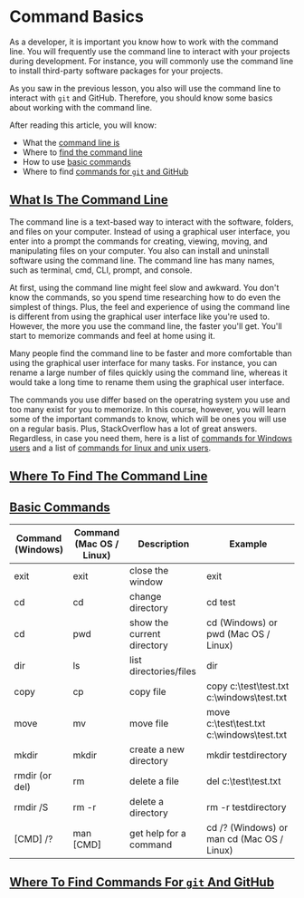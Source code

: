 # Command Basics

As a developer, it is important you know how to work with the command line. You will frequently use the command line to interact with your projects during development. For instance, you will commonly use the command line to install third-party software packages for your projects. 

As you saw in the previous lesson, you also will use the command line to interact with `git` and GitHub. Therefore, you should know some basics about working with the command line.

After reading this article, you will know:   

- What the [command line is](#what-is-the-command-line)  
- Where to [find the command line](#where-to-find-the-command-line)  
- How to use [basic commands](#basic-commands)
- Where to find [commands for `git` and GitHub](#where-to-find-commands-for-git-and-github)   

## [What Is The Command Line](#what-is-the-command-line)  

The command line is a text-based way to interact with the software, folders, and files on your computer. Instead of using a graphical user interface, you enter into a prompt the commands for creating, viewing, moving, and manipulating files on your computer. You also can install and uninstall software using the command line. The command line has many names, such as terminal, cmd, CLI, prompt, and console.  

At first, using the command line might feel slow and awkward. You don't know the commands, so you spend time researching how to do even the simplest of things. Plus, the feel and experience of using the command line is different from using the graphical user interface like you're used to. However, the more you use the command line, the faster you'll get. You'll start to memorize commands and feel at home using it. 

Many people find the command line to be faster and more comfortable than using the graphical user interface for many tasks. For instance, you can rename a large number of files quickly using the command line, whereas it would take a long time to rename them using the graphical user interface.  

The commands you use differ based on the operatring system you use and too many exist for you to memorize. In this course, however, you will learn some of the important commands to know, which will be ones you will use on a regular basis. Plus, StackOverflow has a lot of great answers. Regardless, in case you need them, here is a list of [commands for Windows users](https://www.computerhope.com/msdos.htm) and a list of [commands for linux and unix users](https://www.computerhope.com/unix.htm).  

## [Where To Find The Command Line](#where-to-find-the-command-line)  


## [Basic Commands](#basic-commands)  
 
| Command (Windows)  | Command (Mac OS / Linux) | Description |	Example |
| ------------- | ------------- | ------------- | ------------- |
| exit  | exit  | close the window              | exit |			
| cd	| cd	| change directory              | cd test | 
| cd	| pwd	| show the current directory	| cd (Windows) or pwd (Mac OS / Linux) | 
| dir	| ls	| list directories/files	| dir | 
| copy	| cp	| copy file	                | copy c:\test\test.txt c:\windows\test.txt | 
| move	| mv	| move file	                | move c:\test\test.txt c:\windows\test.txt | 
| mkdir	| mkdir	| create a new directory        | 	mkdir testdirectory | 
| rmdir (or del)| 	rm	                | delete a file	| del c:\test\test.txt | 
| rmdir /S	| rm -r	      | delete a directory	| rm -r testdirectory | 
| [CMD] /?	| man [CMD]   | get help for a command	| cd /? (Windows) or man cd (Mac OS / Linux) | 

## [Where To Find Commands For `git` And GitHub](#where-to-find-commands-for-git-and-github)  


